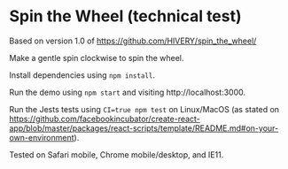 # Spin the Wheel (technical test)

Based on version 1.0 of https://github.com/HIVERY/spin_the_wheel/

Make a gentle spin clockwise to spin the wheel.

Install dependencies using `npm install`.

Run the demo using `npm start` and visiting http://localhost:3000.

Run the Jests tests using `CI=true npm test` on Linux/MacOS (as stated on https://github.com/facebookincubator/create-react-app/blob/master/packages/react-scripts/template/README.md#on-your-own-environment).

Tested on Safari mobile, Chrome mobile/desktop, and IE11.

